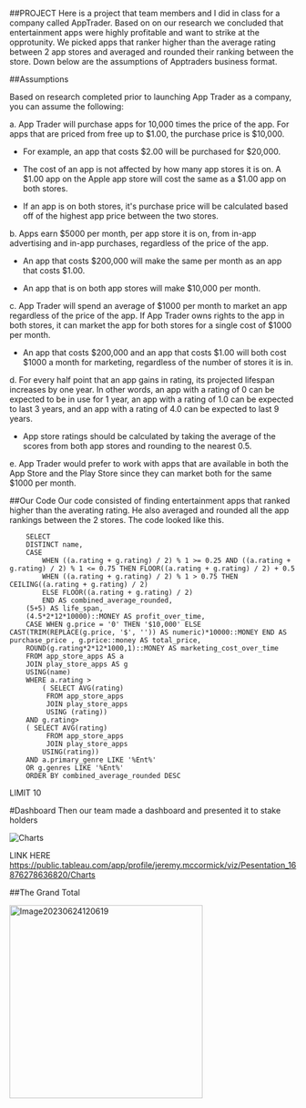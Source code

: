##PROJECT
Here is a project that team members and I did in class for a company called AppTrader. Based on on our research we concluded that entertainment apps were highly profitable and want to strike at the opprotunity. We picked apps that ranker higher than the average rating between 2 app stores and averaged and rounded their ranking between the store. Down below are the assumptions of Apptraders business format.

##Assumptions

Based on research completed prior to launching App Trader as a company, you can assume the following:

a. App Trader will purchase apps for 10,000 times the price of the app. For apps that are priced from free up to $1.00, the purchase price is $10,000.
    
- For example, an app that costs $2.00 will be purchased for $20,000.
    
- The cost of an app is not affected by how many app stores it is on. A $1.00 app on the Apple app store will cost the same as a $1.00 app on both stores. 
    
- If an app is on both stores, it's purchase price will be calculated based off of the highest app price between the two stores. 

b. Apps earn $5000 per month, per app store it is on, from in-app advertising and in-app purchases, regardless of the price of the app.
    
- An app that costs $200,000 will make the same per month as an app that costs $1.00. 

- An app that is on both app stores will make $10,000 per month. 

c. App Trader will spend an average of $1000 per month to market an app regardless of the price of the app. If App Trader owns rights to the app in both stores, it can market the app for both stores for a single cost of $1000 per month.
    
- An app that costs $200,000 and an app that costs $1.00 will both cost $1000 a month for marketing, regardless of the number of stores it is in.

d. For every half point that an app gains in rating, its projected lifespan increases by one year. In other words, an app with a rating of 0 can be expected to be in use for 1 year, an app with a rating of 1.0 can be expected to last 3 years, and an app with a rating of 4.0 can be expected to last 9 years.
    
- App store ratings should be calculated by taking the average of the scores from both app stores and rounding to the nearest 0.5.

e. App Trader would prefer to work with apps that are available in both the App Store and the Play Store since they can market both for the same $1000 per month.


##Our Code
Our code consisted of finding entertainment apps that ranked higher than the averating rating. He also averaged and rounded all the app rankings between the 2 stores. The code looked like this. 


        SELECT 
        DISTINCT name, 
        CASE 
        	WHEN ((a.rating + g.rating) / 2) % 1 >= 0.25 AND ((a.rating + g.rating) / 2) % 1 <= 0.75 THEN FLOOR((a.rating + g.rating) / 2) + 0.5 
        	WHEN ((a.rating + g.rating) / 2) % 1 > 0.75 THEN CEILING((a.rating + g.rating) / 2)
        	ELSE FLOOR((a.rating + g.rating) / 2)
        	END AS combined_average_rounded,
        (5+5) AS life_span, 
        (4.5*2*12*10000)::MONEY AS profit_over_time,  
        CASE WHEN g.price = '0' THEN '$10,000' ELSE CAST(TRIM(REPLACE(g.price, '$', '')) AS numeric)*10000::MONEY END AS purchase_price , g.price::money AS total_price,
        ROUND(g.rating*2*12*1000,1)::MONEY AS marketing_cost_over_time
        FROM app_store_apps AS a
        JOIN play_store_apps AS g
        USING(name)
        WHERE a.rating >
        	( SELECT AVG(rating)
        	 FROM app_store_apps
        	 JOIN play_store_apps
        	 USING (rating))
        AND g.rating> 
        ( SELECT AVG(rating)
        	 FROM app_store_apps
        	 JOIN play_store_apps
         	USING(rating))
        AND a.primary_genre LIKE '%Ent%'
        OR g.genres LIKE '%Ent%'
        ORDER BY combined_average_rounded DESC
LIMIT 10

#Dashboard
Then our team made a dashboard and presented it to stake holders

![Charts](https://github.com/SpotMcCormick/apptrader/assets/132832823/db4e6252-5e84-4cda-b525-a87c3c07e806)

LINK HERE
https://public.tableau.com/app/profile/jeremy.mccormick/viz/Pesentation_16876278636820/Charts

##The Grand Total

<img width="339" alt="Image20230624120619" src="https://github.com/SpotMcCormick/apptrader/assets/132832823/5481e394-e4ac-43bd-a40e-feeb1ec89d65">

